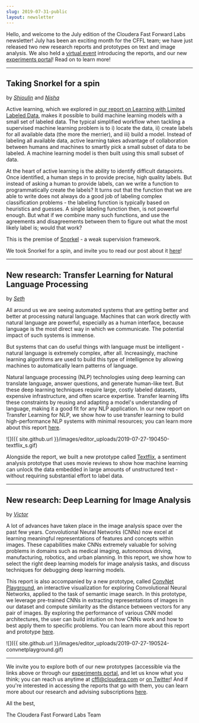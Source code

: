 ```yaml
---
slug: 2019-07-31-public
layout: newsletter
---
```


Hello, and welcome to the July edition of the Cloudera Fast Forward Labs newsletter!  July has been an exciting month for the CFFL team; we have just released two new research reports and prototypes on text and image analysis. We also held a [virtual event](https://www.cloudera.com/about/events/webinars/cffl-virtual-event-7-2019.html?utm_medium=email&utm_source=newsletter&utm_campaign=ml&src=newsletter&cid=7012H000001l3VK&utm_content=FFL_Showcase_Organic_AMER_Webinar_2019-07-24) introducing the reports, and our new [experiments portal](https://experiments.fastforwardlabs.com/)! Read on to learn more! 

---

## Taking Snorkel for a spin
by *[Shioulin](https://twitter.com/shioulin_sam)* and *[Nisha](https://twitter.com/NishaMuktewar)*

Active learning, which we explored in [our report on Learning with Limited Labeled Data](https://blog.fastforwardlabs.com/2019/04/02/a-guide-to-learning-with-limited-labeled-data.html), makes it possible to build machine learning models with a small set of labeled data. The typical simplified workflow when tackling a supervised machine learning problem is to i) locate the data, ii) create labels for all available data (the more the merrier), and iii) build a model. Instead of labeling all available data, active learning takes advantage of collaboration between humans and machines to smartly pick a small subset of data to be labeled. A machine learning model is then built using this small subset of data.

At the heart of active learning is the ability to identify difficult datapoints. Once identified, a human steps in to provide precise, high quality labels. But instead of asking a human to provide labels, can we write a function to programmatically create the labels? It turns out that the function that we are able to write does not always do a good job of labeling complex classification problems - the labeling function is typically based on heuristics and guesses. A single labeling function then, is not powerful enough. But what if we combine many such functions, and use the agreements and disagreements between them to figure out what the most likely label is; would that work?

This is the premise of [Snorkel](https://github.com/HazyResearch/snorkel) - a weak supervision framework.

We took Snorkel for a spin, and invite you to read our post about it [here](https://blog.fastforwardlabs.com/2019/07/08/snorkel_final.html)!

---

## New research: Transfer Learning for Natural Language Processing

by *[Seth](https://twitter.com/shendrickson16)*

All around us we are seeing automated systems that are getting better and better at processing natural language. Machines that can work directly with natural language are powerful, especially as a human interface, because language is the most direct way in which we communicate. The potential impact of such systems is immense.

But systems that can do useful things with language must be intelligent - natural language is extremely complex, after all. Increasingly, machine learning algorithms are used to build this type of intelligence by allowing machines to automatically learn patterns of language.

Natural language processing (NLP) technologies using deep learning can translate language, answer questions, and generate human-like text. But these deep learning techniques require large, costly labeled datasets, expensive infrastructure, and often scarce expertise. Transfer learning lifts these constraints by reusing and adapting a model's understanding of language, making it a good fit for any NLP application. In our new report on Transfer Learning for NLP, we show how to use transfer learning to build high-performance NLP systems with minimal resources; you can learn more about this report [here](https://blog.fastforwardlabs.com/2019/07/17/new-research-transfer-learning-for-natural-language-processing.html).

![]({{ site.github.url }}/images/editor_uploads/2019-07-27-190450-textflix_s.gif)

Alongside the report, we built a new prototype called [Textflix](https://textflix.fastforwardlabs.com/), a sentiment analysis prototype that uses movie reviews to show how machine learning can unlock the data embedded in large amounts of unstructured text  - without requiring substantial effort to label data. 

---

## New research: Deep Learning for Image Analysis
by *[Victor](https://twitter.com/vykthur)*

A lot of advances have taken place in the image analysis space over the past few years. Convolutional Neural Networks (CNNs) now excel at learning meaningful representations of features and concepts within images. These capabilities make CNNs extremely valuable for solving problems in domains such as medical imaging, autonomous driving, manufacturing, robotics, and urban planning. In this report, we show how to select the right deep learning models for image analysis tasks, and discuss techniques for debugging deep learning models.

This report is also accompanied by a new prototype, called [ConvNet Playground](https://convnetplayground.fastforwardlabs.com/#/), an interactive visualization for exploring Convolutional Neural Networks, applied to the task of semantic image search. In this prototype, we leverage pre-trained CNNs in extracting representations of images in our dataset and compute similarity as the distance between vectors for any pair of images. By exploring the performance of various CNN model architectures, the user can build intuition on how CNNs work and how to best apply them to specific problems.  You can learn more about this report and prototype [here](
https://blog.fastforwardlabs.com/2019/07/22/new-research-deep-learning-for-image-analysis.html).

![]({{ site.github.url }}/images/editor_uploads/2019-07-27-190524-convnetplayground.gif)

---

We invite you to explore both of our new prototypes (accessible via the links above or through our [experiments portal](https://experiments.fastforwardlabs.com/), and let us know what you think; you can reach us anytime at [cffl@cloudera.com](mailto:cffl@cloudera.com) or [on Twitter](https://twitter.com/FastForwardLabs)!  And if you're interested in accessing the reports that go with them, you can learn more about our research and advising subscriptions [here](https://www.cloudera.com/products/fast-forward-labs-research.html).

All the best,

The Cloudera Fast Forward Labs Team